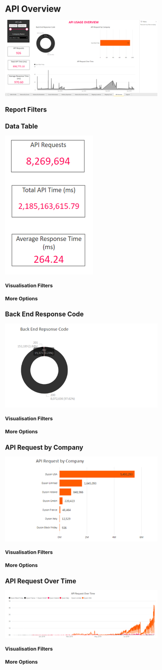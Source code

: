 # API Overview

<a href="../images/reports/api.png" target="_blank">
    <img src="../images/reports/api.png"/>
</a>

## Report Filters

## Data Table

<a href="../images/reports/api-table.png" target="_blank">
    <img src="../images/reports/api-table.png"/>
</a>

### Visualisation Filters

### More Options

## Back End Response Code

<a href="../images/reports/api-response-code.png" target="_blank">
    <img src="../images/reports/api-response-code.png"/>
</a>

### Visualisation Filters

### More Options

## API Request by Company

<a href="../images/reports/api-by-company.png" target="_blank">
    <img src="../images/reports/api-by-company.png"/>
</a>

### Visualisation Filters

### More Options

## API Request Over Time

<a href="../images/reports/api-over-time.png" target="_blank">
    <img src="../images/reports/api-over-time.png"/>
</a>

### Visualisation Filters

### More Options